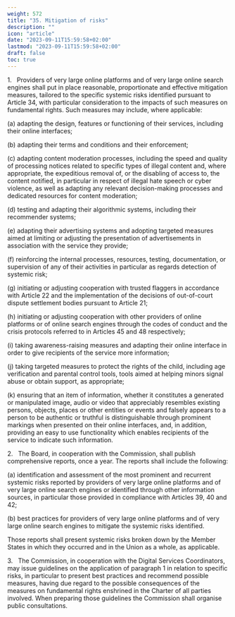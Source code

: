 ```yaml
---
weight: 572
title: "35. Mitigation of risks"
description: ""
icon: "article"
date: "2023-09-11T15:59:58+02:00"
lastmod: "2023-09-11T15:59:58+02:00"
draft: false
toc: true
---
```


1.   Providers of very large online platforms and of very large online search engines shall put in place reasonable, proportionate and effective mitigation measures, tailored to the specific systemic risks identified pursuant to Article 34, with particular consideration to the impacts of such measures on fundamental rights. Such measures may include, where applicable:

(a) adapting the design, features or functioning of their services, including their online interfaces;

(b) adapting their terms and conditions and their enforcement;

(c) adapting content moderation processes, including the speed and quality of processing notices related to specific types of illegal content and, where appropriate, the expeditious removal of, or the disabling of access to, the content notified, in particular in respect of illegal hate speech or cyber violence, as well as adapting any relevant decision-making processes and dedicated resources for content moderation;

(d) testing and adapting their algorithmic systems, including their recommender systems;

(e) adapting their advertising systems and adopting targeted measures aimed at limiting or adjusting the presentation of advertisements in association with the service they provide;

(f) reinforcing the internal processes, resources, testing, documentation, or supervision of any of their activities in particular as regards detection of systemic risk;

(g) initiating or adjusting cooperation with trusted flaggers in accordance with Article 22 and the implementation of the decisions of out-of-court dispute settlement bodies pursuant to Article 21;

(h) initiating or adjusting cooperation with other providers of online platforms or of online search engines through the codes of conduct and the crisis protocols referred to in Articles 45 and 48 respectively;

(i) taking awareness-raising measures and adapting their online interface in order to give recipients of the service more information;

(j) taking targeted measures to protect the rights of the child, including age verification and parental control tools, tools aimed at helping minors signal abuse or obtain support, as appropriate;

(k) ensuring that an item of information, whether it constitutes a generated or manipulated image, audio or video that appreciably resembles existing persons, objects, places or other entities or events and falsely appears to a person to be authentic or truthful is distinguishable through prominent markings when presented on their online interfaces, and, in addition, providing an easy to use functionality which enables recipients of the service to indicate such information.

2.   The Board, in cooperation with the Commission, shall publish comprehensive reports, once a year. The reports shall include the following:

(a) identification and assessment of the most prominent and recurrent systemic risks reported by providers of very large online platforms and of very large online search engines or identified through other information sources, in particular those provided in compliance with Articles 39, 40 and 42;

(b) best practices for providers of very large online platforms and of very large online search engines to mitigate the systemic risks identified.

Those reports shall present systemic risks broken down by the Member States in which they occurred and in the Union as a whole, as applicable.

3.   The Commission, in cooperation with the Digital Services Coordinators, may issue guidelines on the application of paragraph 1 in relation to specific risks, in particular to present best practices and recommend possible measures, having due regard to the possible consequences of the measures on fundamental rights enshrined in the Charter of all parties involved. When preparing those guidelines the Commission shall organise public consultations.